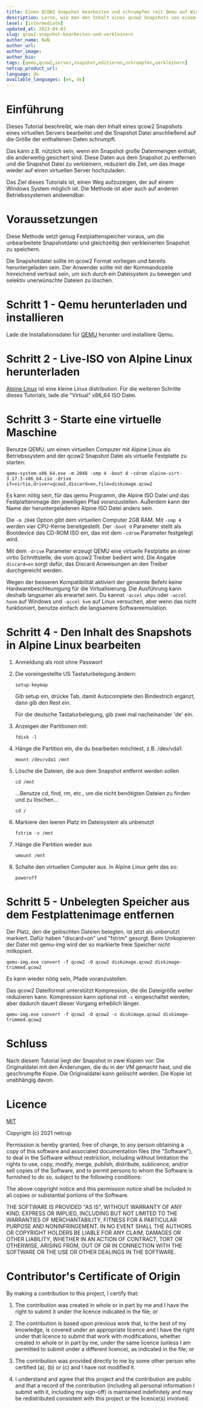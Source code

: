 ```yaml
---
title: Einen QCOW2 Snapshot bearbeiten und schrumpfen (mit Qemu auf Windows oder anderen Betriebssystemen)
description: Lerne, wie man den Inhalt eines qcow2 Snapshots von einem virtuellen Server bearbeitet und danach die Datei so verkleinert, dass sie nur noch so groß wie die enthaltenen Daten ist.
level: [intermediate]
updated_at: 2023-04-03
slug: qcow2-snapshot-bearbeiten-und-verkleinern
author_name: NaN
author_url:
author_image:
author_bio:
tags: [qemu,qcow2,server,snapshot,editieren,schrumpfen,verkleinern]
netcup_product_url:
language: de
available_languages: [en, de]
---
```


# Einführung
Dieses Tutorial beschreibt, wie man den Inhalt eines qcow2 Snapshots eines virtuellen Servers bearbeitet und die Snapshot Datei anschließend auf die Größe der enthaltenen Daten schrumpft.

Das kann z.B. nützlich sein, wenn ein Snapshot große Datenmengen enthält, die anderweitig gesichert sind. Diese Daten aus dem Snapshot zu entfernen und die Snapshot Datei zu verkleinern, reduziert die Zeit, um das Image wieder auf einen virtuellen Server hochzuladen.

Das Ziel dieses Tutorials ist, einen Weg aufzuzeigen, der auf einem Windows System möglich ist. Die Methode ist aber auch auf anderen Betriebssystemen andwendbar.

# Voraussetzungen
Diese Methode setzt genug Festplattenspeicher voraus, um die unbearbeitete Snapshotdatei und gleichzeitig den verkleinerten Snapshot zu speichern.

Die Snapshotdatei sollte im qcow2 Format vorliegen und bereits heruntergeladen sein. Der Anwender sollte mit der Kommandozeile hinreichend vertraut sein, um sich durch ein Dateisystem zu bewegen und selektiv unerwünschte Dateien zu löschen.

# Schritt 1 - Qemu herunterladen und installieren

Lade die Installationsdatei für [QEMU](https://www.qemu.org/download/#windows) herunter und installiere Qemu.

# Schritt 2 - Live-ISO von Alpine Linux herunterladen
[Alpine Linux](https://alpinelinux.org/downloads/) ist eine kleine Linux distribution. Für die weiteren Schritte dieses Tutorials, lade die "Virtual" x86_64 ISO Datei.

# Schritt 3 - Starte eine virtuelle Maschine
Benutze QEMU, um einen virtuellen Computer mit Alpine Linux als Betriebssystem and der qcow2 Snapshot Datei als virtuelle Festplatte zu starten:

`qemu-system-x86_64.exe -m 2048 -smp 4 -boot d -cdrom alpine-virt-3.17.3-x86_64.iso -drive if=virtio,driver=qcow2,discard=on,file=diskimage.qcow2`

Es kann nötig sein, für das qemu Programm, die Alpine ISO Datei und das Festplattenimage den jeweiligen Pfad voranzustellen. Außerdem kann der Name der heruntergeladenen Alpine ISO Datei anders sein.

Die `-m 2048` Option gibt dem virtuellen Computer 2GB RAM. Mit `-smp 4` werden vier CPU-Kerne bereitgestellt. Der `-boot d` Parameter stellt als Bootdevice das CD-ROM ISO ein, das mit dem `-cdrom` Parameter festgelegt wird.

Mit dem `-drive` Parameter erzeugt QEMU eine virtuelle Festplatte an einer virtio Schnittstelle, die vom qcow2 Treiber bedient wird. Die Angabe `discard=on` sorgt dafür, das Discard Anweisungen an den Treiber durchgereicht werden.

Wegen der besseren Kompatibilität aktiviert der genannte Befehl keine Hardwarebeschleunigung für die Virtualisierung. Die Ausführung kann deshalb langsamer als erwartet sein. Du kannst `-accel whpx` oder `-accel haxm` auf Windows und `-accel kvm` auf Linux versuchen, aber wenn das nicht funktioniert, benutze einfach die langsamere Softwareemulation.

# Schritt 4 - Den Inhalt des Snapshots in Alpine Linux bearbeiten
1. Anmeldung als root ohne Passwort

2. Die voreingestellte US Tastaturbelegung ändern:

   `setup-keymap`

   Gib setup ein, drücke Tab, damit Autocomplete den Bindestrich ergänzt, dann gib den Rest ein.

   Für die deutsche Tastaturbelegung, gib zwei mal nacheinander 'de' ein.

3. Anzeigen der Partitionen mit:

   `fdisk -l`

4. Hänge die Partition ein, die du bearbeiten möchtest, z.B. /dev/vda1:

   `mount /dev/vda1 /mnt`

5. Lösche die Dateien, die aus dem Snapshot entfernt werden sollen

   `cd /mnt`

   ...Benutze cd, find, rm, etc., um die nicht benötigten Dateien zu finden und zu löschen...

   `cd /`

6. Markiere den leeren Platz im Dateisystem als unbenutzt

   `fstrim -v /mnt`

7. Hänge die Partition wieder aus

   `umount /mnt`

8. Schalte den virtuellen Computer aus. In Alpine Linux geht das so:

   `poweroff`

# Schritt 5 - Unbelegten Speicher aus dem Festplattenimage entfernen
Der Platz, den die gelöschten Dateien belegten, ist jetzt als unbenutzt markiert. Dafür haben "discard=on" und "fstrim" gesorgt. Beim Umkopieren der Datei mit qemu-img wird der so markierte freie Speicher nicht mitkopiert.

`qemu-img.exe convert -f qcow2 -O qcow2 diskimage.qcow2 diskimage-trimmed.qcow2`

Es kann wieder nötig sein, Pfade voranzustellen.

Das qcow2 Dateiformat unterstützt Kompression, die die Dateigröße weiter reduzieren kann. Kompression kann optional mit `-c` eingeschaltet werden, aber dadurch dauert dieser Vorgang erheblich länger.

`qemu-img.exe convert -f qcow2 -O qcow2 -c diskimage.qcow2 diskimage-trimmed.qcow2`

# Schluss
Nach diesem Tutorial liegt der Snapshot in zwei Kopien vor: Die Originaldatei mit den Änderungen, die du in der VM gemacht hast, und die geschrumpfte Kopie. Die Originaldatei kann gelöscht werden. Die Kopie ist unabhängig davon.

# Licence

[MIT](https://github.com/netcup-community/community-tutorials/blob/main/LICENSE)

Copyright (c) 2021 netcup

Permission is hereby granted, free of charge, to any person obtaining a copy of this software and associated documentation files (the "Software"), to deal in the Software without restriction, including without limitation the rights to use, copy, modify, merge, publish, distribute, sublicence, and/or sell copies of the Software, and to permit persons to whom the Software is furnished to do so, subject to the following conditions:

The above copyright notice and this permission notice shall be included in all copies or substantial portions of the Software.

THE SOFTWARE IS PROVIDED "AS IS", WITHOUT WARRANTY OF ANY KIND, EXPRESS OR IMPLIED, INCLUDING BUT NOT LIMITED TO THE WARRANTIES OF MERCHANTABILITY, FITNESS FOR A PARTICULAR PURPOSE AND NONINFRINGEMENT. IN NO EVENT SHALL THE AUTHORS OR COPYRIGHT HOLDERS BE LIABLE FOR ANY CLAIM, DAMAGES OR OTHER LIABILITY, WHETHER IN AN ACTION OF CONTRACT, TORT OR OTHERWISE, ARISING FROM, OUT OF OR IN CONNECTION WITH THE SOFTWARE OR THE USE OR OTHER DEALINGS IN THE SOFTWARE.

# Contributor's Certificate of Origin
By making a contribution to this project, I certify that:

 1) The contribution was created in whole or in part by me and I have the right to submit it under the licence indicated in the file; or

 2) The contribution is based upon previous work that, to the best of my knowledge, is covered under an appropriate licence and I have the right under that licence to submit that work with modifications, whether created in whole or in part by me, under the same licence (unless I am permitted to submit under a different licence), as indicated in the file; or

 3) The contribution was provided directly to me by some other person who certified (a), (b) or (c) and I have not modified it.

 4) I understand and agree that this project and the contribution are public and that a record of the contribution (including all personal information I submit with it, including my sign-off) is maintained indefinitely and may be redistributed consistent with this project or the licence(s) involved.

